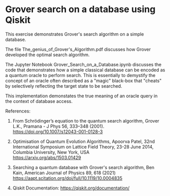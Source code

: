 # Grover search on a database using Qiskit
This exercise demonstrates Grover's search algorithm on a simple database.

The file The_genius_of_Grover's_Algorithm.pdf discusses how Grover developed the optimal search algorithm.

The Jupyter Notebook Grover_Search_on_a_Database.ipynb discusses the code that demonstrates how a simple classical database can be encoded as a quantum oracle to perform search.
This is essentially to demystify the concept of an oracle often described as a "magic" black-box that "cheats" by selectively reflecting the target state to be searched.

This implementation demonstates the true meaning of an oracle query in the context of database access.


References:

1) From Schrödinger’s equation to the quantum search algorithm, Grover L.K., Pramana - J Phys 56, 333–348 (2001).
   https://doi.org/10.1007/s12043-001-0128-3

2) Optimisation of Quantum Evolution Algorithms, Apoorva Patel, 32nd International Symposium on Lattice Field Theory, 23-28 June 2014, Columbia University, New York, USA   
   https://arxiv.org/abs/1503.01429

3) Searching a quantum database with Grover's search algorithm, Ben Kain, American Journal of Physics 89, 618 (2021)
   https://aapt.scitation.org/doi/full/10.1119/10.0004835
   
4) Qiskit Documentation:
   https://qiskit.org/documentation/
